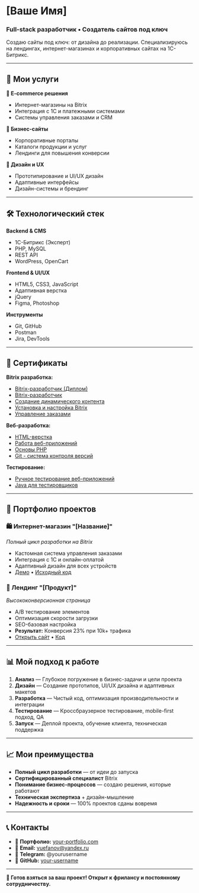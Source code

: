 # [Ваше Имя]
### Full-stack разработчик • Создатель сайтов под ключ

Создаю сайты под ключ: от дизайна до реализации. Специализируюсь на лендингах, интернет-магазинах и корпоративных сайтах на 1С-Битрикс.

---

## 🚀 Мои услуги

**🛒 E-commerce решения**
- Интернет-магазины на Bitrix
- Интеграция с 1С и платежными системами
- Системы управления заказами и CRM

**🏢 Бизнес-сайты**
- Корпоративные порталы
- Каталоги продукции и услуг
- Лендинги для повышения конверсии

**🎨 Дизайн и UX**
- Прототипирование и UI/UX дизайн
- Адаптивные интерфейсы
- Дизайн-системы и брендинг

---

## 🛠️ Технологический стек

**Backend & CMS**
- 1С-Битрикс (Эксперт)
- PHP, MySQL
- REST API
- WordPress, OpenCart

**Frontend & UI/UX**
- HTML5, CSS3, JavaScript
- Адаптивная верстка
- jQuery
- Figma, Photoshop

**Инструменты**
- Git, GitHub
- Postman
- Jira, DevTools

---

## 📜 Сертификаты

**Bitrix разработка:**
- [Bitrix-разработчик (Диплом)](./certificates/bitrix-developer-diploma.pdf)
- [Bitrix-разработчик](./certificates/bitrix-developer.pdf)
- [Создание динамического контента](./certificates/bitrix-dynamic-content.pdf)
- [Установка и настройка Bitrix](./certificates/bitrix-installation.pdf)
- [Управление заказами](./certificates/bitrix-order-system.pdf)

**Веб-разработка:**
- [HTML-верстка](./certificates/html-layout.pdf)
- [Работа веб-приложений](./certificates/web-applications-work.pdf)
- [Основы PHP](./certificates/PHP.pdf)
- [Git - система контроля версий](./certificates/git-version-control.pdf)

**Тестирование:**
- [Ручное тестирование веб-приложений](./certificates/manual-testing.pdf)
- [Java для тестировщиков](./certificates/java-testing.pdf)

---
## 💼 Портфолио проектов

### 🛍️ Интернет-магазин "[Название]"
*Полный цикл разработки на Bitrix*
- Кастомная система управления заказами
- Интеграция с 1С и онлайн-оплатой
- Адаптивный дизайн для всех устройств
- [Демо]() • [Исходный код](./projects/online-store/)

### 🎯 Лендинг "[Продукт]"
*Высококонверсионная страница*
- A/B тестирование элементов
- Оптимизация скорости загрузки
- SEO-базовая настройка
- **Результат:** Конверсия 23% при 10k+ трафика
- [Открыть сайт]() • [Код](./projects/landing-page/)

---

## 📊 Мой подход к работе

1. **Анализ** — Глубокое погружение в бизнес-задачи и цели проекта
2. **Дизайн** — Создание прототипов, UI/UX дизайна и адаптивных макетов
3. **Разработка** — Чистый код, оптимизация производительности и интеграции
4. **Тестирование** — Кроссбраузерное тестирование, mobile-first подход, QA
5. **Запуск** — Деплой проекта, обучение клиента, техническая поддержка

---

## 📈 Мои преимущества

- **Полный цикл разработки** — от идеи до запуска
- **Сертифицированный специалист** Bitrix
- **Понимание бизнес-процессов** — создаю решения, которые работают
- **Техническая экспертиза** + дизайн-мышление
- **Надежность и сроки** — 100% проектов сданы вовремя

---

## 📞 Контакты

- 💼 **Портфолио:** [your-portfolio.com]()
- 📧 **Email:** vuefanov@yandex.ru
- 💬 **Telegram:** @yourusername
- 🔗 **GitHub:** [your-username](https://github.com/VladimirEfanov)

---

**🚀 Готов взяться за ваш проект! Открыт к фрилансу и постоянному сотрудничеству.**
